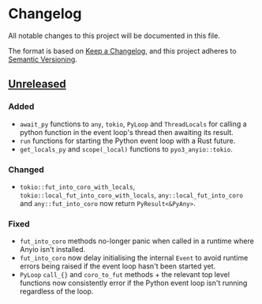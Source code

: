 # Changelog
All notable changes to this project will be documented in this file.

The format is based on [Keep a Changelog](https://keepachangelog.com/en/1.0.0/),
and this project adheres to [Semantic Versioning](https://semver.org/spec/v2.0.0.html).

## [Unreleased]
### Added
- `await_py` functions to `any`, `tokio`, `PyLoop` and `ThreadLocals` for calling a
  python function in the event loop's thread then awaiting its result.
- `run` functions for starting the Python event loop with a Rust future.
- `get_locals_py` and `scope(_local)` functions to `pyo3_anyio::tokio`.

### Changed
- `tokio::fut_into_coro_with_locals`, `tokio::local_fut_into_coro_with_locals`,
  `any::local_fut_into_coro` and `any::fut_into_coro` now return `PyResult<&PyAny>`.

### Fixed
- `fut_into_coro` methods no-longer panic when called in a runtime where Anyio isn't
  installed.
- `fut_into_coro` now delay initialising the internal `Event` to avoid runtime errors
  being raised if the event loop hasn't been started yet.
- `PyLoop` `call_{}` and `coro_to_fut` methods + the relevant top level functions
  now consistently error if the Python event loop isn't running regardless of the loop.

[Unreleased]: https://github.com/FasterSpeeding/Alluka/compare/v0.1.0...HEAD
